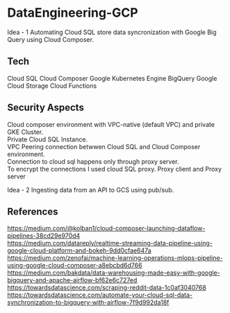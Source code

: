# DataEngineering-GCP

Idea - 1
Automating Cloud SQL store data syncronization with Google Big Query using Cloud Composer.

## Tech
Cloud SQL
Cloud Composer
Google Kubernetes Engine
BigQuery
Google Cloud Storage
Cloud Functions

## Security Aspects
Cloud composer environment with VPC-native (default VPC) and private GKE Cluster. <br />
Private Cloud SQL Instance. <br />
VPC Peering connection betwwen Cloud SQL and Cloud Composer environment. <br />
Connection to cloud sql happens only through proxy server.<br />
To encrypt the connections I used cloud SQL proxy. Proxy client and Proxy server<br />


Idea - 2
Ingesting data from an API to GCS using pub/sub.

## References
https://medium.com/@kolban1/cloud-composer-launching-dataflow-pipelines-38cd29e970d4                              <br />
https://medium.com/datareply/realtime-streaming-data-pipeline-using-google-cloud-platform-and-bokeh-9dd0cfae647a  <br />
https://medium.com/zenofai/machine-learning-operations-mlops-pipeline-using-google-cloud-composer-a8ebcbd6d766    <br />
https://medium.com/bakdata/data-warehousing-made-easy-with-google-bigquery-and-apache-airflow-bf62e6c727ed        <br />
https://towardsdatascience.com/scraping-reddit-data-1c0af3040768                                                  <br />
https://towardsdatascience.com/automate-your-cloud-sql-data-synchronization-to-bigquery-with-airflow-7f9d992da18f <br />
